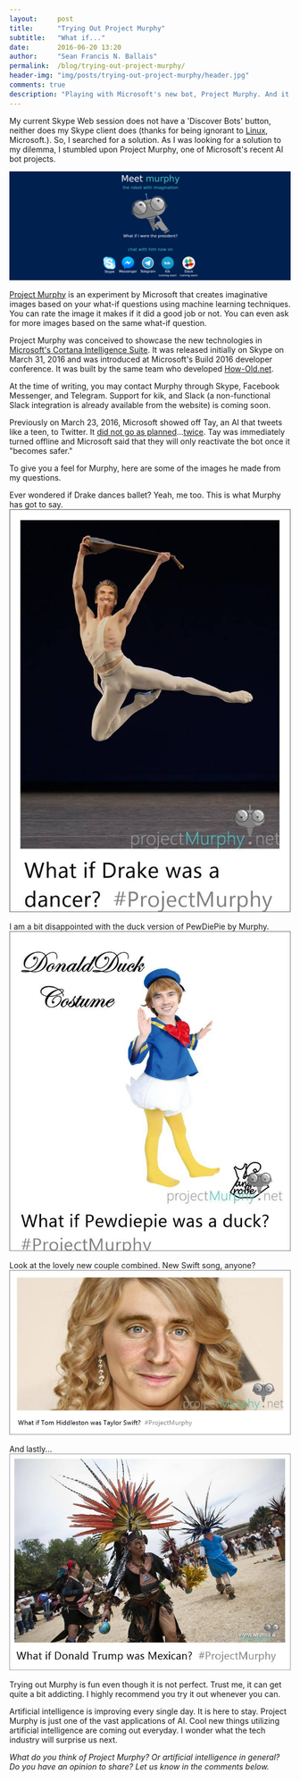 ```yaml
---
layout:     post
title:      "Trying Out Project Murphy"
subtitle:   "What if..."
date:       2016-06-20 13:20
author:     "Sean Francis N. Ballais"
permalink:  /blog/trying-out-project-murphy/
header-img: "img/posts/trying-out-project-murphy/header.jpg"
comments: true
description: "Playing with Microsoft's new bot, Project Murphy. And it's lots of fun."
---
```


My current Skype Web session does not have a 'Discover Bots' button, neither does my Skype client does (thanks for being ignorant to [Linux](http://www.seanballais.com/blog/why-linux/), Microsoft.). So, I searched for a solution. As I was looking for a solution to my dilemma, I stumbled upon Project Murphy, one of Microsoft's recent AI bot projects.

![Murphy](/static/img/posts/trying-out-project-murphy/murphy.png)

[Project Murphy](https://www.projectmurphy.net) is an experiment by Microsoft that creates imaginative images based on your what-if questions using machine learning techniques. You can rate the image it makes if it did a good job or not. You can even ask for more images based on the same what-if question.

Project Murphy was conceived to showcase the new technologies in [Microsoft's Cortana Intelligence Suite](https://www.microsoft.com/en-us/cloud-platform/cortana-intelligence-suite). It was released initially on Skype on March 31, 2016 and was introduced at Microsoft's Build 2016 developer conference. It was built by the same team who developed [How-Old.net](http://www.how-old.net/).

At the time of writing, you may contact Murphy through Skype, Facebook Messenger, and Telegram. Support for kik, and Slack (a non-functional Slack integration is already available from the website) is coming soon.

Previously on March 23, 2016, Microsoft showed off Tay, an AI that tweets like a teen, to Twitter. It [did not go as planned](http://www.theverge.com/2016/3/24/11297050/tay-microsoft-chatbot-racist)...[twice](http://www.cnbc.com/2016/03/30/tay-microsofts-ai-program-is-back-online.html). Tay was immediately turned offline and Microsoft said that they will only reactivate the bot once it "becomes safer."

To give you a feel for Murphy, here are some of the images he made from my questions.

Ever wondered if Drake dances ballet? Yeah, me too. This is what Murphy has got to say.
![Drake dancing](/static/img/posts/trying-out-project-murphy/drake.jpg)

I am a bit disappointed with the duck version of PewDiePie by Murphy.
![PewDieDuck](/static/img/posts/trying-out-project-murphy/pewdie-duck.jpg)

Look at the lovely new couple combined. New Swift song, anyone?
![Loki and Swift](/static/img/posts/trying-out-project-murphy/tom-swift.jpg)

And lastly...
![Mexican Trump](/static/img/posts/trying-out-project-murphy/trump.jpg)

Trying out Murphy is fun even though it is not perfect. Trust me, it can get quite a bit addicting. I highly recommend you try it out whenever you can.

Artificial intelligence is improving every single day. It is here to stay. Project Murphy is just one of the vast applications of AI. Cool new things utilizing artificial intelligence are coming out everyday. I wonder what the tech industry will surprise us next.

*What do you think of Project Murphy? Or artificial intelligence in general? Do you have an opinion to share? Let us know in the comments below.*
